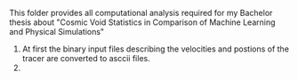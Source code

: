 This folder provides all computational analysis required for my Bachelor thesis about "Cosmic Void Statistics in Comparison of Machine Learning and Physical Simulations"

1. At first the binary input files describing the velocities and postions of the tracer are converted to asccii files.
2. 
